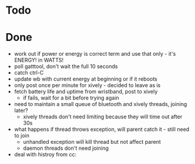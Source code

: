 # Todo


# Done

* work out if power or energy is correct term and use that only - it's ENERGY!
 in WATTS!
* poll gatttool, don't wait the full 10 seconds
* catch ctrl-C
* update wb with current energy at beginning or if it reboots
* only post once per minute for xively - decided to leave as is
* fetch battery life and uptime from wristband, post to xively
    * if fails, wait for a bit before trying again
* need to maintain a small queue of bluetooth and xively threads, joining later?
    * xively threads don't need limiting because they will time out after 30s
* what happens if thread throws exception, will parent catch it - still need to
  join
    * unhandled exception will kill thread but not affect parent
    * daemon threads don't need joining
* deal with histroy from cc:
